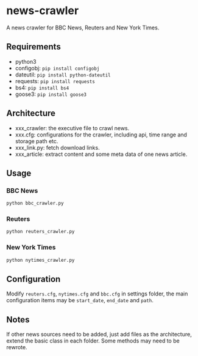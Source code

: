 # news-crawler

A news crawler for BBC News, Reuters and New York Times.

## Requirements

- python3
- configobj: `pip install configobj`
- dateutil: `pip install python-dateutil`
- requests: `pip install requests`
- bs4: `pip install bs4`
- goose3: `pip install goose3`

## Architecture

- xxx_crawler: the executive file to crawl news.
- xxx.cfg: configurations for the crawler, including api, time range and storage path etc.
- xxx_link.py: fetch download links.
- xxx_article: extract content and some meta data of one news article.

## Usage

### BBC News

```bash
python bbc_crawler.py
```

### Reuters

```bash
python reuters_crawler.py
```

### New York Times

```bash
python nytimes_crawler.py
```

## Configuration

Modify `reuters.cfg`, `nytimes.cfg` and `bbc.cfg` in settings folder, the main configuration items may be `start_date`, `end_date` and `path`.

## Notes

If other news sources need to be added, just add files as the architecture, extend the basic class in each folder. Some methods may need to be rewrote.
